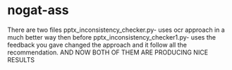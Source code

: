 # nogat-ass
There are two files 
pptx_inconsistency_checker.py- uses ocr approach in a much better way then before
pptx_inconsistency_checker1.py- uses the feedback you gave changed the approach and it follow all the recommendation.
AND NOW BOTH OF THEM ARE PRODUCING NICE RESULTS
